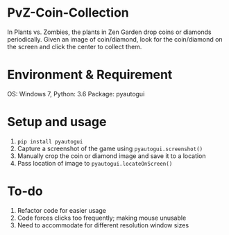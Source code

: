 # PvZ-Coin-Collection
In Plants vs. Zombies, the plants in Zen Garden drop coins or diamonds periodically. Given an image of coin/diamond, look for the coin/diamond on the screen and click the center to collect them.

# Environment & Requirement
OS: Windows 7,
Python: 3.6
Package: pyautogui

# Setup and usage
1. `pip install pyautogui`
2. Capture a screenshot of the game using `pyautogui.screenshot()`
3. Manually crop the coin or diamond image and save it to a location
4. Pass location of image to `pyautogui.locateOnScreen()`

# To-do
1. Refactor code for easier usage
2. Code forces clicks too frequently; making mouse unusable
3. Need to accommodate for different resolution window sizes
